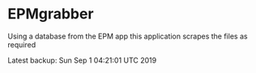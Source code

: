 # EPMgrabber
Using a database from the EPM app this application scrapes the files as required


Latest backup: Sun Sep 1 04:21:01 UTC 2019
